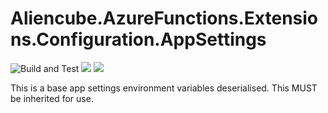 # Aliencube.AzureFunctions.Extensions.Configuration.AppSettings #

![Build and Test](https://github.com/aliencube/AzureFunctions.Extensions/workflows/Build%20and%20Test/badge.svg) [![](https://img.shields.io/nuget/dt/Aliencube.AzureFunctions.Extensions.Configuration.AppSettings.svg)](https://www.nuget.org/packages/Aliencube.AzureFunctions.Extensions.Configuration.AppSettings/) [![](https://img.shields.io/nuget/v/Aliencube.AzureFunctions.Extensions.Configuration.AppSettings.svg)](https://www.nuget.org/packages/Aliencube.AzureFunctions.Extensions.Configuration.AppSettings/)

This is a base app settings environment variables deserialised. This MUST be inherited for use.
